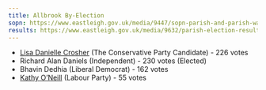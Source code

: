 ```yaml
---
title: Allbrook By-Election
sopn: https://www.eastleigh.gov.uk/media/9447/sopn-parish-and-parish-wards.pdf
results: https://www.eastleigh.gov.uk/media/9632/parish-election-results.pdf
---
```


- [Lisa Danielle Crosher](https://whocanivotefor.co.uk/person/75061/lisa-danielle-crosher) (The Conservative Party Candidate) - 226 votes
- Richard Alan Daniels (Independent) - 230 votes (Elected)
- Bhavin Dedhia (Liberal Democrat) - 162 votes
- [Kathy O’Neill](https://whocanivotefor.co.uk/person/16582/kathy-o-neill) (Labour Party) - 55 votes
